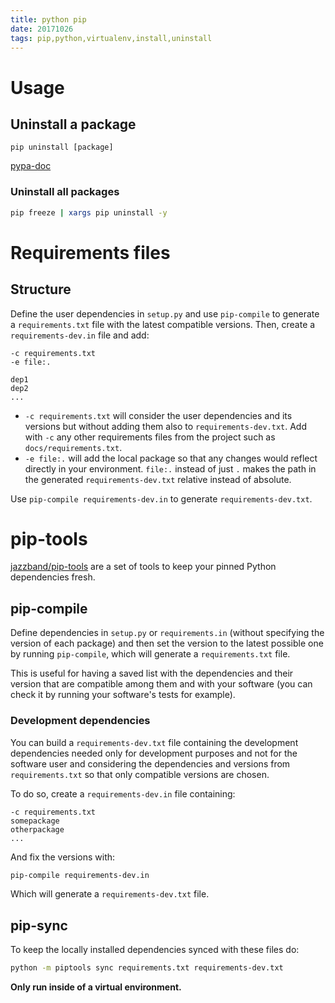 ```yaml
---
title: python pip
date: 20171026
tags: pip,python,virtualenv,install,uninstall
---
```


# Usage

## Uninstall a package

`pip uninstall [package]`

[pypa-doc](https://pip.pypa.io/en/stable/reference/pip_uninstall/)

### Uninstall all packages

```bash
pip freeze | xargs pip uninstall -y
```

# Requirements files

## Structure

Define the user dependencies in `setup.py` and use `pip-compile` to generate
a `requirements.txt` file with the latest compatible versions. Then, create
a `requirements-dev.in` file and add:

```
-c requirements.txt
-e file:.

dep1
dep2
...
```

* `-c requirements.txt` will consider the user dependencies and its versions
  but without adding them also to `requirements-dev.txt`. Add with `-c` any
  other requirements files from the project such as `docs/requirements.txt`.
* `-e file:.` will add the local package so that any changes
  would reflect directly in your environment. `file:.` instead of just `.`
  makes the path in the generated `requirements-dev.txt` relative instead of
  absolute.

Use `pip-compile requirements-dev.in` to generate `requirements-dev.txt`.

# pip-tools

[jazzband/pip-tools](https://github.com/jazzband/pip-tools) are a set of tools
to keep your pinned Python dependencies fresh.

## pip-compile

Define dependencies in `setup.py` or `requirements.in` (without specifying
the version of each package) and then set the version to the latest possible
one by running `pip-compile`, which will generate a `requirements.txt` file.

This is useful for having a saved list with the dependencies and their version
that are compatible among them and with your software (you can check it by
running your software's tests for example).

### Development dependencies

You can build a `requirements-dev.txt` file containing the development
dependencies needed only for development purposes and not for the software
user and considering the dependencies
and versions from `requirements.txt` so that only compatible versions are
chosen.

To do so, create a `requirements-dev.in` file containing:

```
-c requirements.txt
somepackage
otherpackage
...
```

And fix the versions with:

```bash
pip-compile requirements-dev.in
```

Which will generate a `requirements-dev.txt` file.

## pip-sync

To keep the locally installed dependencies synced with these files do:

```bash
python -m piptools sync requirements.txt requirements-dev.txt
```

**Only run inside of a virtual environment.**
